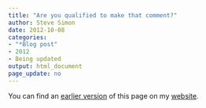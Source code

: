 ```yaml
---
title: "Are you qualified to make that comment?"
author: Steve Simon
date: 2012-10-08
categories:
- "*Blog post"
- 2012
- Being updated
output: html_document
page_update: no
---
```


You can find an [earlier version][sim1] of this page on my [website][sim2].

[sim1]: http://www.pmean.com/12/qualified.html
[sim2]: http://www.pmean.com
